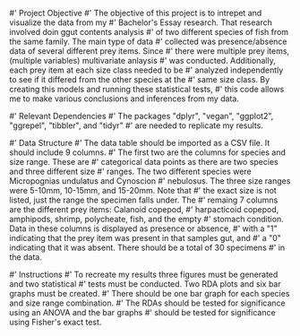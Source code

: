 #' Project Objective
#' The objective of this project is to intrepet and visualize the data from my
#' Bachelor's Essay research. That research involved doin ggut contents analysis
#' of two different species of fish from the same family. The main type of data
#' collected was presence/absence data of several different prey items. Since
#' there were multiple prey items, (multiple variables) multivariate anlaysis
#' was conducted. Additionally, each prey item at each size class needed to be
#' analyzed independently to see if it differed from the other species at the
#' same size class. By creating this models and running these statistical tests,
#' this code allows me to make various conclusions and inferences from my data.

#' Relevant Dependencies
#' The packages "dplyr", "vegan", "ggplot2", "ggrepel", "tibbler", and "tidyr" 
#' are needed to replicate my results.

#' Data Structure
#' The data table should be imported as a CSV file. It should include 9 columns.
#' The first two are the columns for species and size range. These are 
#' categorical data points as there are two species and three different size
#' ranges. The two different species were Micropognias undulatus and Cynoscion 
#' nebulosus. The three size ranges were 5-10mm, 10-15mm, and 15-20mm. Note that
#' the exact size is not listed, just the range the specimen falls under. The 
#' remaing 7 columns are the different prey items: Calanoid copepod, 
#' harpacticoid copepod, amphipods, shrimp, polycheate, fish, and the empty 
#' stomach condition. Data in these columns is displayed as presence or absence,
#' with a "1" indicating that the prey item was present in that samples gut, and
#' a "0" indicating that it was absent. There should be a total of 30 specimens 
#' in the data. 

#' Instructions
#' To recreate my results three figures must be generated and two statistical
#' tests must be conducted. Two RDA plots and six bar graphs must be created. 
#' There should be one bar graph for each species and size range combination.
#' The RDAs should be tested for significance using an ANOVA and the bar graphs
#' should be tested for significance using Fisher's exact test.